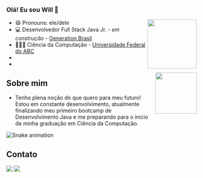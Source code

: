 ### Olá! Eu sou Will 👋


- 😄 Pronouns: ele/dele [<img align="right" height="130" src="https://github-readme-stats.vercel.app/api?username=WillJpg&show_icons=true&theme=dark&include_all_commits=true&count_private=true"/>](https://github.com/willjpg)
- 💻 Desenvolvedor Full Stack Java Jr. - *em construção* - [Generation Brasil](https://brazil.generation.org/) 
- 👨🏻‍💻 Ciência da Computação - [Universidade Federal do ABC](https://www.ufabc.edu.br/)
-
-

[<img align="right" height="109" src="https://github-readme-stats.vercel.app/api/top-langs/?username=WillJpg&layout=compact&langs_count=7&theme=dark"/>](https://github.com/willjpg)

## Sobre mim
- Tenho plena noção do que quero para meu futuro! Estou
em constante desenvolvimento,
atualmente finalizando meu
primeiro bootcamp de
Desenvolvimento Java e me
preparando para o inicio da
minha graduação em Ciência da
Computação.

 
 
</div>  
  
  ![Snake animation](https://github.com/willjpg/willjpg/blob/output/github-contribution-grid-snake.svg)
  
</div>
  
  ## Contato
  
 <div> 
  <a href="https://www.linkedin.com/in/willfdasilva/" target="_blank"><img src="https://img.shields.io/badge/-LinkedIn-%230077B5?style=for-the-badge&logo=linkedin&logoColor=white" target="_blank"></a> <a href = "mailto:willferreiradasilva23@gmail.com" target="_blank"><img src="https://img.shields.io/badge/Gmail-D14836?style=for-the-badge&logo=gmail&logoColor=white" target="_blank"> 
  
</div>

